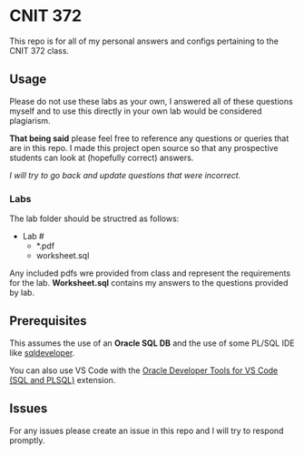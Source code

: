 # CNIT 372
This repo is for all of my personal answers and configs pertaining to the CNIT 372 class. 
## Usage
Please do not use these labs as your own, I answered all of these questions myself and to use this directly in your own lab would be considered plagiarism.

**That being said** please feel free to reference any questions or queries that are in this repo. I made this project open source so that any prospective students can look at (hopefully correct) answers.

*I will try to go back and update questions that were incorrect.*
### Labs
The lab folder should be structred as follows:
- Lab #
  - *.pdf
  - worksheet.sql

Any included pdfs wre provided from class and represent the requirements for the lab.  **Worksheet.sql** contains my answers to the questions provided by lab.

## Prerequisites
This assumes the use of an **Oracle SQL DB** and the use of some PL/SQL IDE like [sqldeveloper](https://www.oracle.com/database/sqldeveloper/technologies/download/).

You can also use VS Code with the [Oracle Developer Tools for VS Code (SQL and PLSQL)](https://marketplace.visualstudio.com/items?itemName=Oracle.oracledevtools) extension.

## Issues
For any issues please create an issue in this repo and I will try to respond promptly.